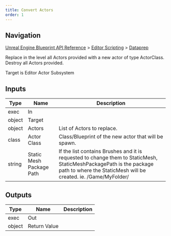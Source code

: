 ```yaml
---
title: Convert Actors
order: 1
---
```

## Navigation

[Unreal Engine Blueprint API Reference](https://dev.epicgames.com/documentation/en-us/unreal-engine/BlueprintAPI) > [Editor Scripting](https://dev.epicgames.com/documentation/en-us/unreal-engine/BlueprintAPI/EditorScripting) > [Dataprep](https://dev.epicgames.com/documentation/en-us/unreal-engine/BlueprintAPI/EditorScripting/Dataprep)

Replace in the level all Actors provided with a new actor of type ActorClass. Destroy all Actors provided.

Target is Editor Actor Subsystem

## Inputs

| Type | Name | Description |
| --- | --- | --- |
| exec | In |  |
| object | Target |  |
| object | Actors | List of Actors to replace. |
| class | Actor Class | Class/Blueprint of the new actor that will be spawn. |
| string | Static Mesh Package Path | If the list contains Brushes and it is requested to change them to StaticMesh, StaticMeshPackagePath is the package path to where the StaticMesh will be created. ie. /Game/MyFolder/ |

## Outputs

| Type | Name | Description |
| --- | --- | --- |
| exec | Out |  |
| object | Return Value |  |
